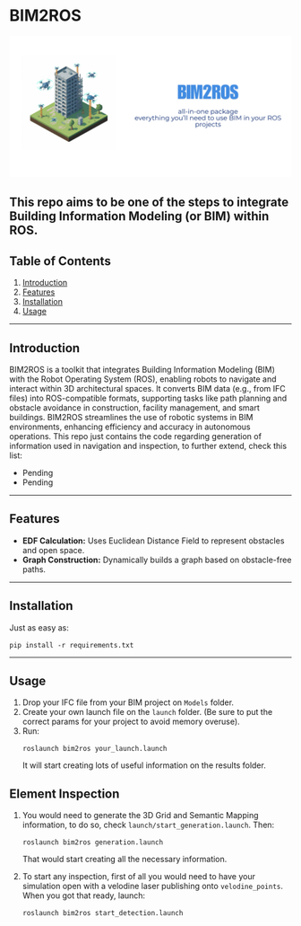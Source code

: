 # BIM2ROS

![Banner Image](resources/banner.png)

This repo aims to be one of the steps to integrate Building Information Modeling (or BIM) within ROS.
---

## Table of Contents

1. [Introduction](#introduction)
2. [Features](#features)
3. [Installation](#installation)
4. [Usage](#usage)

---

## Introduction

BIM2ROS is a toolkit that integrates Building Information Modeling (BIM) with the Robot Operating System (ROS), enabling robots to navigate and interact within 3D architectural spaces. It converts BIM data (e.g., from IFC files) into ROS-compatible formats, supporting tasks like path planning and obstacle avoidance in construction, facility management, and smart buildings. BIM2ROS streamlines the use of robotic systems in BIM environments, enhancing efficiency and accuracy in autonomous operations. This repo just contains the code regarding generation of information used in navigation and inspection, to further extend, check this list:
- Pending
- Pending
---

## Features


- **EDF Calculation:** Uses Euclidean Distance Field to represent obstacles and open space.
- **Graph Construction:** Dynamically builds a graph based on obstacle-free paths.


---

## Installation
Just as easy as:
```
pip install -r requirements.txt
```

---

## Usage

1. Drop your IFC file from your BIM project on `Models` folder.
2. Create your own launch file on the `launch` folder. (Be sure to put the correct params for your project to avoid memory overuse).
3. Run:
   ```
   roslaunch bim2ros your_launch.launch
   ```
   It will start creating lots of useful information on the results folder.

## Element Inspection
1. You would need to generate the 3D Grid and Semantic Mapping information, to do so, check `launch/start_generation.launch`. Then:
   ```
   roslaunch bim2ros generation.launch
   ```
   That would start creating all the necessary information.

2. To start any inspection, first of all you would need to have your simulation open with a velodine laser publishing onto `velodine_points`. When you got that ready, launch:
   ```
   roslaunch bim2ros start_detection.launch
   ```
   
